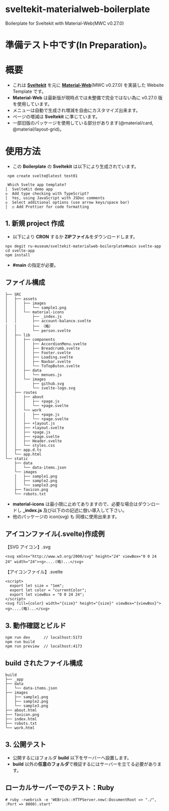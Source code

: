 # sveltekit-materialweb-boilerplate
Boilerplate for Sveltekit with Material-Web(MWC v0.27.0)

# 準備テスト中です(In Preparation)。
# 概要
- これは [**Sveltekit**](https://github.com/sveltejs/kit) を元に [**Material-Web**](https://github.com/material-components/material-web/tree/v0.27.0/packages)(MWC v0.27.0) を実装した Website Template です。
- **Material-Web** は最新版が現時点では未整備で完全ではない為に v0.27.0 版を使用しています。
- メニューは自動で生成され増減を自由にカスタマイズ出来ます。　
- ページの増減は **Sveltekit** に準じています。
- 一部旧版のパッケージを使用している部分があります(@material/card, @material/layout-grid)。

# 使用方法
- この **Boilerplate** の **Sveltekit** は以下により生成されています。
```
 npm create svelte@latest test01

 Which Svelte app template?
│  SvelteKit demo app
◇  Add type checking with TypeScript?
│  Yes, using JavaScript with JSDoc comments
◇  Select additional options (use arrow keys/space bar)
│  ◻ Add Prettier for code formatting
```

## 1. 新規 project 作成 
- 以下により **CRON** するか **ZIPファイル**をダウンロードします。
```
npx degit ru-museum/sveltekit-materialweb-boilerplate#main svelte-app
cd svelte-app
npm install
```
- **#main** の指定が必要。

## ファイル構成
```
├── SRC
│   ├── assets
│   │   ├── images
│   │   │   └── sample1.png
│   │   └── material-icons
│   │       ├── _index.js
│   │       ├── account-balance.svelte
│   │       ├── （略）
│   │       └── person.svelte
│   ├── lib
│   │   ├── components
│   │   │   ├── AccordionMenu.svelte
│   │   │   ├── Breadcrumb.svelte
│   │   │   ├── Footer.svelte
│   │   │   ├── Loading.svelte
│   │   │   ├── Navbar.svelte
│   │   │   └── ToTopButon.svelte
│   │   ├── data
│   │   │   └── menues.js
│   │   └── images
│   │       ├── github.svg
│   │       └── svelte-logo.svg
│   ├── routes
│   │   ├── about
│   │   │   ├── +page.js
│   │   │   └── +page.svelte
│   │   └── work
│   │   │   ├── +page.js
│   │   │   └── +page.svelte
│   │   ├── +layout.js
│   │   ├── +layout.svelte
│   │   ├── +page.js
│   │   ├── +page.svelte
│   │   ├── Header.svelte
│   │   └── styles.css
│   ├── app.d.ts
│   └── app.html
└── static
    ├── data
    │   └── data-items.json
    └── images
    │   ├── sample1.png
    │   ├── sample2.png
    │   └── sample3.png
    ├── favicon.png
    └── robots.txt
```
- **material-icons** は最小限に止めてありますので、必要な場合はダウンロードし **_index.js** 及び以下のの記述に倣い導入して下さい。 
- 他のパッケージの icon(svg) も 同様に使用出来ます。
## アイコンファイル(.svelte)作成例
【SVG アイコン】.svg  
```
<svg xmlns="http://www.w3.org/2000/svg" height="24" viewBox="0 0 24 24" width="24"><g>....(略)...</svg>
```
【アイコンファイル】.svelte
```
<script>
  export let size = "1em";
  export let color = "currentColor";
  export let viewBox = "0 0 24 24";
</script>
<svg fill={color} width="{size}" height="{size}" viewBox="{viewBox}"><g>....(略)...</svg> 
```
## 3. 動作確認とビルド
```
npm run dev      // localhost:5173
npm run build
npm run preview  // localhost:4173
```
## build されたファイル構成
```
build 
├── _app
├── data
│   └── data-items.json
├── images
│   ├── sample1.png
│   ├── sample2.png
│   └── sample3.png
├── about.html
├── favicon.png
├── index.html
├── robots.txt
└── work.html
```
## 3. 公開テスト
- 公開するにはフォルダ **build** 以下をサーバーへ設置します。
-  **build** 以外の**任意のフォルダ**で検証するにはサーバーを立てる必要があります。
## ローカルサーバーでのテスト：Ruby
```
# ruby -rwebrick -e 'WEBrick::HTTPServer.new(:DocumentRoot => "./", :Port => 8000).start'
```
